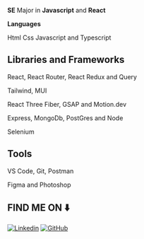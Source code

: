 **SE** Major in **Javascript** and **React**

**Languages**

Html Css Javascript and Typescript

## **Libraries and Frameworks**

React, React Router, React Redux and Query

Tailwind, MUI

React Three Fiber, GSAP and Motion.dev

Express, MongoDb, PostGres and Node

Selenium

## **Tools**

VS Code, Git, Postman

Figma and Photoshop

## **FIND ME ON ⬇️**

<a href="https://www.linkedin.com/in/humayun-kamal/" target="_blank"><img alt="Linkedin" src="https://img.shields.io/badge/linkedin-%230077B5.svg?style=for-the-badge&logo=linkedin&logoColor=white"/></a> <a href="https://github.com/humayunkamal" target="_blank"><img alt="GitHub" src="https://img.shields.io/badge/github%20-%23121011.svg?&style=for-the-badge&logo=github&logoColor=white"/></a>
